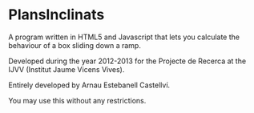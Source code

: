 # PlansInclinats
A program written in HTML5 and Javascript that lets you calculate the behaviour of a box sliding down a ramp.

Developed during the year 2012-2013 for the Projecte de Recerca at the IJVV (Institut Jaume Vicens Vives).

Entirely developed by Arnau Estebanell Castellví.

You may use this without any restrictions.

